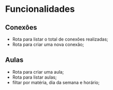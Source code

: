 # Funcionalidades

## Conexôes

- Rota para listar o total de conexões realizadas;
- Rota para criar uma nova conexão;

## Aulas

- Rota para criar uma aula;
- Rota para listar aulas;
 - filtar por matéria, dia da semana e horário;
